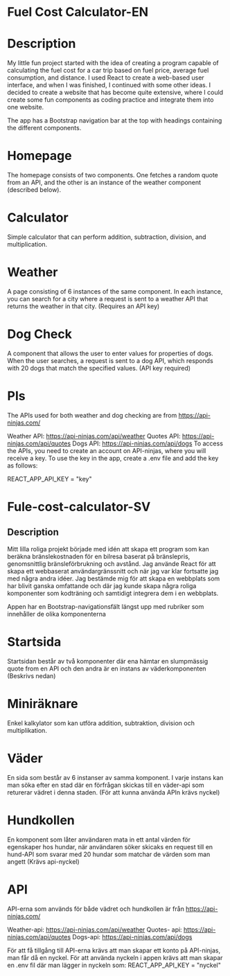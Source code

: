 # Fuel Cost Calculator-EN

# Description

My little fun project started with the idea of creating a program capable of calculating the fuel cost for a car trip based
on fuel price, average fuel consumption, and distance. I used React to create a web-based user interface, and when I was finished,
I continued with some other ideas. I decided to create a website that has become quite extensive, where I could create some
fun components as coding practice and integrate them into one website.

The app has a Bootstrap navigation bar at the top with headings containing the different components.

# Homepage

The homepage consists of two components. One fetches a random quote from an API, and the other is an instance of the weather
component (described below).

# Calculator

Simple calculator that can perform addition, subtraction, division, and multiplication.

# Weather

A page consisting of 6 instances of the same component. In each instance, you can search for a city where a request is sent
to a weather API that returns the weather in that city. (Requires an API key)

# Dog Check

A component that allows the user to enter values for properties of dogs. When the user searches, a request is sent to a dog
API, which responds with 20 dogs that match the specified values. (API key required)

# PIs

The APIs used for both weather and dog checking are from https://api-ninjas.com/

Weather API: https://api-ninjas.com/api/weather
Quotes API: https://api-ninjas.com/api/quotes
Dogs API: https://api-ninjas.com/api/dogs
To access the APIs, you need to create an account on API-ninjas, where you will receive a key. To use the key in the app,
create a .env file and add the key as follows:

REACT_APP_API_KEY = "key"

# Fule-cost-calculator-SV

## Description

Mitt lilla roliga projekt började med idén att skapa ett program som kan beräkna bränslekostnaden för en bilresa baserat
på bränslepris, genomsnittlig bränsleförbrukning och avstånd. Jag använde React för att skapa ett webbaserat användargränssnitt
och när jag var klar fortsatte jag med några andra idéer. Jag bestämde mig för att skapa en webbplats som har blivit ganska
omfattande och där jag kunde skapa några roliga komponenter som kodträning och samtidigt integrera dem i en webbplats.

Appen har en Bootstrap-navigationsfält längst upp med rubriker som innehåller de olika komponenterna

# Startsida

Startsidan består av två komponenter där ena hämtar en slumpmässig quote from en API och den andra är en instans
av väderkomponenten (Beskrivs nedan)

# Miniräknare

Enkel kalkylator som kan utföra addition, subtraktion, division och multiplikation.

# Väder

En sida som består av 6 instanser av samma komponent. I varje instans kan man söka efter en stad där en förfrågan skickas till
en väder-api som returerar vädret i denna staden. (För att kunna använda APIn krävs nyckel)

# Hundkollen

En komponent som låter användaren mata in ett antal värden för egenskaper hos hundar, när användaren söker skicaks en request
till en hund-API som svarar med 20 hundar som matchar de värden som man angett (Krävs api-nyckel)

# API

API-erna som används för både vädret och hundkollen är från https://api-ninjas.com/

Weather-api: https://api-ninjas.com/api/weather
Quotes- api: https://api-ninjas.com/api/quotes
Dogs-api: https://api-ninjas.com/api/dogs

För att få tillgång till API-erna krävs att man skapar ett konto på API-ninjas, man får då en nyckel.
För att använda nyckeln i appen krävs att man skapar en .env fil där man lägger in nyckeln som:
REACT_APP_API_KEY = "nyckel"
